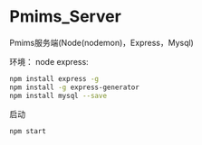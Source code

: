 # Pmims_Server

Pmims服务端(Node(nodemon)，Express，Mysql)

环境：
node
express:

```bash
npm install express -g
npm install -g express-generator
npm install mysql --save
```

启动

```
npm start
```

